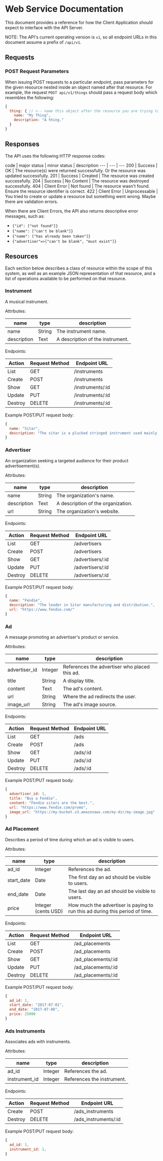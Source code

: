 # Web Service Documentation

This document provides a reference for how the Client Application should expect to interface with the API Server.

NOTE: The API's current operating version is `v1`, so all endpoint URLs in this document assume a prefix of `/api/v1`.

## Requests

### POST Request Parameters

When issuing POST requests to a particular endpoint, pass parameters for the given resource nested inside an object named after that resource. For example, the request `POST api/v1/things` should pass a request body which resembles the following:

```` js
{
  thing: { // <-- name this object after the resource you are trying to create!
    name: "My Thing",
    description: "A thing."
  }
}
````

## Responses

The API uses the following HTTP response codes:

code | major status | minor status | description
--- | --- | ---
200 | Success | OK | The resource(s) were returned successfully. Or the resource was updated successfully.
201 | Success | Created | The resource was created successfully.
204 | Success | No Content | The resource was destroyed successfully.
404 | Client Error | Not found | The resource wasn't found. Ensure the resource identifier is correct.
422 | Client Error | Unprocessable | You tried to create or update a resource but something went wrong. Maybe there are validation errors.

When there are Client Errors, the API also returns descriptive error messages, such as:

  + `{"id": ["not found"]}`
  + `{"name": ["can't be blank"]}`
  + `{"name": ["has already been taken"]}`
  + `{"advertiser"=>["can't be blank", "must exist"]}`

## Resources

Each section below describes a class of resource within the scope of this system, as well as an example JSON representation of that resource, and a list of operations available to be performed on that resource.



















### Instrument

A musical instrument.

Attributes:

name | type | description
--- | --- | ---
name | String | The instrument name.
description | Text | A description of the instrument.

Endpoints:

Action | Request Method | Endpoint URL
---	|	---	|	---
List | GET | /instruments
Create | POST | /instruments
Show | GET | /instruments/:id
Update | PUT | /instruments/:id
Destroy | DELETE | /instruments/:id

Example POST/PUT request body:

```` js
{
  name: "Sitar",
  description: "The sitar is a plucked stringed instrument used mainly in Hindustani music and Indian classical music."
}
````

### Advertiser

An organization seeking a targeted audience for their product advertisement(s).

Attributes:

name | type | description
--- | --- | ---
name | String | The organization's name.
description | Text | A description of the organization.
url | String | The organization's website.

Endpoints:

Action | Request Method | Endpoint URL
---	|	---	|	---
List | GET | /advertisers
Create | POST | /advertisers
Show | GET | /advertisers/:id
Update | PUT | /advertisers/:id
Destroy | DELETE | /advertisers/:id

Example POST/PUT request body:

```` js
{
  name: "Fendie",
  description: "The leader in Sitar manufacturing and distribution.",
  url: "https://www.fendie.com/"
}
````

### Ad

A message promoting an advertiser's product or service.

Attributes:

name | type | description
--- | --- | ---
advertiser_id | Integer | References the advertiser who placed this ad.
title | String | A display title.
content | Text | The ad's content.
url | String | Where the ad redirects the user.
image_url | String | The ad's image source.

Endpoints:

Action | Request Method | Endpoint URL
---	|	---	|	---
List | GET | /ads
Create | POST | /ads
Show | GET | /ads/:id
Update | PUT | /ads/:id
Destroy | DELETE | /ads/:id

Example POST/PUT request body:

```` js
{
  advertiser_id: 1,
  title: "Buy a Fendie",
  content: "Fendie sitars are the best.",
  url: "https://www.fendie.com/promo",
  image_url: "https://my-bucket.s3.amazonaws.com/my-dir/my-image.jpg"
}
````

























### Ad Placement

Describes a period of time during which an ad is visible to users.

Attributes:

name | type | description
--- | --- | ---
ad_id | Integer | References the ad.
start_date | Date | The first day an ad should be visible to users.
end_date | Date | The last day an ad should be visible to users.
price | Integer (cents USD) | How much the advertiser is paying to run this ad during this period of time.

Endpoints:

Action | Request Method | Endpoint URL
---	|	---	|	---
List | GET | /ad_placements
Create | POST | /ad_placements
Show | GET | /ad_placements/:id
Update | PUT | /ad_placements/:id
Destroy | DELETE | /ad_placements/:id

Example POST/PUT request body:

```` js
{
  ad_id: 1,
  start_date: "2017-07-01",
  end_date: "2017-07-08",
  price: 25000
}
````

### Ads Instruments

Associates ads with instruments.

Attributes:

name | type | description
--- | --- | ---
ad_id | Integer | References the ad.
instrument_id | Integer | References the instrument.

Endpoints:

Action | Request Method | Endpoint URL
---	|	---	|	---
Create | POST | /ads_instruments
Destroy | DELETE | /ads_instruments/:id

Example POST/PUT request body:

```` js
{
  ad_id: 1,
  instrument_id: 1,
}
````
